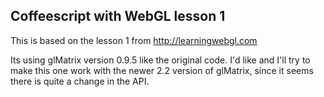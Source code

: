 ## Coffeescript with WebGL lesson 1
This is based on the lesson 1 from http://learningwebgl.com

Its using glMatrix version 0.9.5 like the original code. I'd like and I'll try to make this one work with the newer 2.2 version of glMatrix, since it seems there is quite a change in the API.